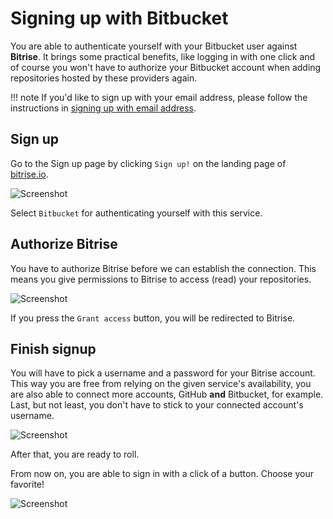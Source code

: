 # Signing up with Bitbucket

You are able to authenticate yourself with your Bitbucket user against **Bitrise**. It brings some practical benefits, like logging in with one click and of course you won't have to authorize your Bitbucket account when adding repositories hosted by these providers again.

!!! note If you'd like to sign up with your email address, please follow the instructions in [signing up with email address](https://github.com/OrganizationDummy/devcenter/tree/acf5f40e38b6dcf6fe62e839a4c04acb31fdebd2/signing-up/signing-up-with-email/README.md).

## Sign up

Go to the Sign up page by clicking `Sign up!` on the landing page of [bitrise.io](https://bitrise.io).

![Screenshot](https://github.com/OrganizationDummy/devcenter/tree/acf5f40e38b6dcf6fe62e839a4c04acb31fdebd2/img/signing-up/bitbucket_signup-2017.png)

Select `Bitbucket` for authenticating yourself with this service.

## Authorize Bitrise

You have to authorize Bitrise before we can establish the connection. This means you give permissions to Bitrise to access \(read\) your repositories.

![Screenshot](https://github.com/OrganizationDummy/devcenter/tree/acf5f40e38b6dcf6fe62e839a4c04acb31fdebd2/img/signing-up/bitrise_authorization.png)

If you press the `Grant access` button, you will be redirected to Bitrise.

## Finish signup

You will have to pick a username and a password for your Bitrise account. This way you are free from relying on the given service's availability, you are also able to connect more accounts, GitHub **and** Bitbucket, for example. Last, but not least, you don't have to stick to your connected account's username.

![Screenshot](https://github.com/OrganizationDummy/devcenter/tree/acf5f40e38b6dcf6fe62e839a4c04acb31fdebd2/img/signing-up/signup_finish.png)

After that, you are ready to roll.

From now on, you are able to sign in with a click of a button. Choose your favorite!

![Screenshot](https://github.com/OrganizationDummy/devcenter/tree/acf5f40e38b6dcf6fe62e839a4c04acb31fdebd2/img/signing-up/signup_success.png)

